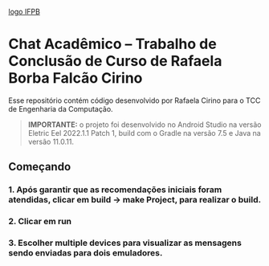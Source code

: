 [logo IFPB](https://github.com/rafaelacirino/prototipagem/blob/main/logo_campus.png)<br />

# Chat Acadêmico – Trabalho de Conclusão de Curso de Rafaela Borba Falcão Cirino

Esse repositório contém código desenvolvido por Rafaela Cirino para o TCC de Engenharia da Computação. 

> **IMPORTANTE:** o projeto foi desenvolvido no Android Studio  na versão Eletric Eel 2022.1.1 Patch 1, build com o Gradle na versão 7.5 e Java na versão 11.0.11.

## Começando

### 1. Após garantir que as recomendações iniciais foram atendidas, clicar em build -> make Project, para realizar o build.

### 2. Clicar em run

### 3. Escolher multiple devices para visualizar as mensagens sendo enviadas para dois emuladores. 

